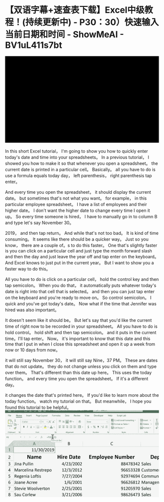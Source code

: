 # 【双语字幕+速查表下载】Excel中级教程！(持续更新中) - P30：30）快速输入当前日期和时间 - ShowMeAI - BV1uL411s7bt

![](img/08c72fb238e212bdb2f175efd776864e_0.png)

In this short Excel tutorial， I'm going to show you how to quickly enter today's date and time into your spreadsheets。 In a previous tutorial， I showed you how to make it so that whenever you open a spreadsheet。 the current date is printed in a particular cell。 Basically。 all you have to do is use a formula equals today day， left parenthesis， right parenthesis tap enter。

 And every time you open the spreadsheet， it should display the current date。 but sometimes that's not what you want。 for example， in this particular employee spreadsheet。 I have a list of employees and their higher date。 I don't want the higher date to change every time I open it up。 So every time someone is hired， I have to manually go in to column B and type let's say November 30。

2019， and then tap return。 And while that's not too bad。 It is kind of time consuming。 It seems like there should be a quicker way。 Just so you know， there are a couple of。s to do this faster。 One that's slightly faster is you can click on a particular cell and just type the month forward slash and then the day and just leave the year off and tap enter on the keyboard。 And Excel knows to just put in the current year。 But I want to show you a faster way to do this。

 All you have to do is click on a particular cell， hold the control key and then tap semicolon。 When you do that， it automatically puts whatever today's date is right into that cell that is selected。 and then you can just tap enter on the keyboard and you're ready to move on。 So control semicolon。 I quick and you've got today's date。 Now what if the time that Jennifer was hired was also important。

 It doesn't seem like it should be。 But let's say that you'd like the current time of right now to be recorded in your spreadsheet。 All you have to do is hold control。 hold shift and then tap semicolon。 and it puts in the current time。I'll tap enter。 Now。 it's important to know that this date and this time that I put in when I close this spreadsheet and open it up a week from now or 10 days from now。

 it will still say November 30， it will still say  Nine，37 PM。 These are dates that do not update。 they do not change unless you click on them and type over them。 That's different than this date up here。 This uses the today function。 and every time you open the spreadsheet。 If it's a different day。

 it changes the date that's printed here。 If you'd like to learn more about the today function。 watch my tutorial on that。 But meanwhile， I hope you found this tutorial to be helpful。![](img/08c72fb238e212bdb2f175efd776864e_2.png)